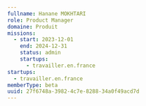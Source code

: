 ```yaml
---
fullname: Hanane MOKHTARI
role: Product Manager
domaine: Produit
missions:
  - start: 2023-12-01
    end: 2024-12-31
    status: admin
    startups:
      - travailler.en.france
startups:
  - travailler.en.france
memberType: beta
uuid: 27f6748a-3982-4c7e-8288-34a0f49acd7d
---
```

